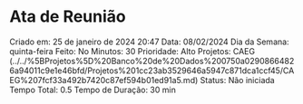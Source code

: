 # Ata de Reunião

Criado em: 25 de janeiro de 2024 20:47
Data: 08/02/2024
Dia da Semana: quinta-feira
Feito: No
Minutos: 30
Prioridade: Alto
Projetos: CAEG (../../%5BProjetos%5D%20Banco%20de%20Dados%200750a02908664826a94011c9e1e46bfd/Projetos%201cc23ab3529646a5947c871dca1ccf45/CAEG%207fcf33a492b7420c87ef594b01ed91a5.md)
Status: Não iniciada
Tempo Total: 0.5
Tempo de Duração: 30 min